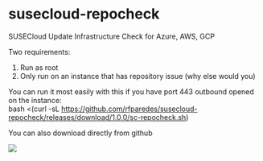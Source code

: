 # susecloud-repocheck
SUSECloud Update Infrastructure Check for Azure, AWS, GCP

Two requirements:
1. Run as root
2. Only run on an instance that has repository issue (why else would you)

You can run it most easily with this if you have port 443 outbound opened on the instance:  
bash <(curl -sL https://github.com/rfparedes/susecloud-repocheck/releases/download/1.0.0/sc-repocheck.sh)

You can also download directly from github

![](sc-repocheck.gif)
